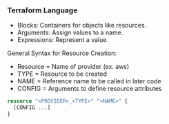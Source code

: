 ### Terraform Language
- Blocks: Containers for objects like resources.
- Arguments: Assign values to a name.
- Expressions: Represent a value.

General Syntax for Resource Creation:
  - Resource = Name of provider (ex. aws)
  - TYPE = Resource to be created
  - NAME = Reference name to be called in later code
  - CONFIG = Arguments to define resource attributes
```terraform
resource "<PROVIDER>_<TYPE>" "<NAME>" {
  [CONFIG ...]
}
```

